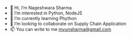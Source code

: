 - 👋 Hi, I’m Nageshwara Sharma
- 👀 I’m interested in Python, NodeJS
- 🌱 I’m currently learning Phython
- 💞️ I’m looking to collaborate on Supply Chain Application
- 📫 You can write to me mvunsharma@gmail.com 

<!---
mvunsharma/mvunsharma is a ✨ special ✨ repository because its `README.md` (this file) appears on your GitHub profile.
You can click the Preview link to take a look at your changes.
--->

